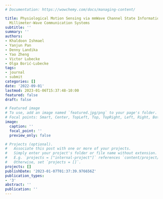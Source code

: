 ```yaml
---
# Documentation: https://wowchemy.com/docs/managing-content/

title: Physiological Motion Sensing via mmWave Channel State Information in NextG
  Millimeter-Wave Communication Systems
subtitle: ''
summary: ''
authors:
- Khaldoon Ishmael
- Yanjun Pan
- Denny Landika
- Yao Zheng
- Victor Lubecke
- Olga Borić-Lubecke
tags:
- journal
- submit
categories: []
date: '2022-09-01'
lastmod: 2023-01-06T15:37:48-10:00
featured: false
draft: false

# Featured image
# To use, add an image named `featured.jpg/png` to your page's folder.
# Focal points: Smart, Center, TopLeft, Top, TopRight, Left, Right, BottomLeft, Bottom, BottomRight.
image:
  caption: ''
  focal_point: ''
  preview_only: false

# Projects (optional).
#   Associate this post with one or more of your projects.
#   Simply enter your project's folder or file name without extension.
#   E.g. `projects = ["internal-project"]` references `content/project/deep-learning/index.md`.
#   Otherwise, set `projects = []`.
projects: []
publishDate: '2023-01-07T01:37:39.976656Z'
publication_types:
- '3'
abstract: ''
publication: ''
---
```

